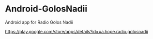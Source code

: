 # Android-GolosNadii
Android app for Radio Golos Nadii

https://play.google.com/store/apps/details?id=ua.hope.radio.golosnadii
